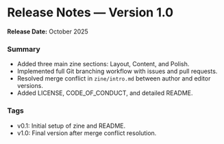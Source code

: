 # Release Notes — Version 1.0

**Release Date:** October 2025

### Summary
- Added three main zine sections: Layout, Content, and Polish.
- Implemented full Git branching workflow with issues and pull requests.
- Resolved merge conflict in `zine/intro.md` between author and editor versions.
- Added LICENSE, CODE_OF_CONDUCT, and detailed README.

### Tags
- v0.1: Initial setup of zine and README.
- v1.0: Final version after merge conflict resolution.
